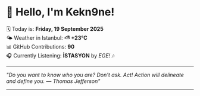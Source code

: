 # 👋 Hello, I'm Kekn9ne!

🗓️ Today is: **Friday, 19 September 2025**  
🌤️ Weather in Istanbul: **⛅️  +23°C**  
📊 GitHub Contributions: **90**  
🎧 Currently Listening: **İSTASYON** by *EGE!* 🎶

---

_"Do you want to know who you are? Don't ask. Act! Action will delineate and define you. — *Thomas Jefferson*"_

---
